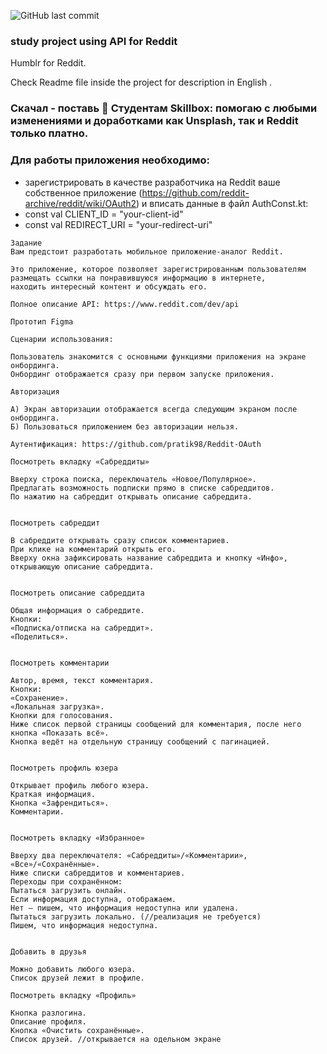![GitHub last commit](https://img.shields.io/github/last-commit/maiow/reddit?logo=GitHub)

### study project using API for Reddit
Humblr for Reddit. 

Check Readme file inside the project for description in English .

### Скачал - поставь 🌟 Студентам Skillbox: помогаю с любыми изменениями и доработками как Unsplash, так и Reddit только платно.

### Для работы приложения необходимо:
- зарегистрировать в качестве разработчика на Reddit ваше собственное приложение (https://github.com/reddit-archive/reddit/wiki/OAuth2)
и вписать данные в файл AuthConst.kt:
- const val CLIENT_ID = "your-client-id"
- const val REDIRECT_URI = "your-redirect-uri"

~~~~~~~
Задание
Вам предстоит разработать мобильное приложение-аналог Reddit. 

Это приложение, которое позволяет зарегистрированным пользователям размещать ссылки на понравившуюся информацию в интернете, 
находить интересный контент и обсуждать его.

Полное описание API: https://www.reddit.com/dev/api

Прототип Figma

Сценарии использования:

Пользователь знакомится с основными функциями приложения на экране онбординга.
Онбординг отображается сразу при первом запуске приложения.

Авторизация

А) Экран авторизации отображается всегда следующим экраном после онбординга.
Б) Пользоваться приложением без авторизации нельзя.

Аутентификация: https://github.com/pratik98/Reddit-OAuth

Посмотреть вкладку «Сабреддиты»

Вверху строка поиска, переключатель «Новое/Популярное».
Предлагать возможность подписки прямо в списке сабреддитов.
По нажатию на сабреддит открывать описание сабреддита.


Посмотреть сабреддит

В сабреддите открывать сразу список комментариев.
При клике на комментарий открыть его.
Вверху окна зафиксировать название сабреддита и кнопку «Инфо», открывающую описание сабреддита.


Посмотреть описание сабреддита

Общая информация о сабреддите.
Кнопки:
«Подписка/отписка на сабреддит».
«Поделиться».


Посмотреть комментарии

Автор, время, текст комментария.
Кнопки:
«Сохранение».
«Локальная загрузка».
Кнопки для голосования.
Ниже список первой страницы сообщений для комментария, после него кнопка «Показать всё».
Кнопка ведёт на отдельную страницу сообщений с пагинацией.


Посмотреть профиль юзера

Открывает профиль любого юзера.
Краткая информация.
Кнопка «Зафрендиться».
Комментарии.


Посмотреть вкладку «Избранное»

Вверху два переключателя: «Сабреддиты»/«Комментарии»,  «Все»/«Сохранённые».
Ниже списки сабреддитов и комментариев.
Переходы при сохранённом:
Пытаться загрузить онлайн.
Если информация доступна, отображаем.
Нет ― пишем, что информация недоступна или удалена.
Пытаться загрузить локально. (//реализация не требуется)
Пишем, что информация недоступна.


Добавить в друзья

Можно добавить любого юзера.
Список друзей лежит в профиле.

Посмотреть вкладку «Профиль»

Кнопка разлогина.
Описание профиля.
Кнопка «Очистить сохранённые».
Список друзей. //открывается на одельном экране

